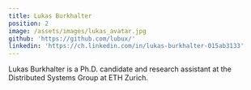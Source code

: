 ```yaml
---
title: Lukas Burkhalter
position: 2
image: /assets/images/lukas_avatar.jpg
github: 'https://github.com/lubux/'
linkedin: 'https://ch.linkedin.com/in/lukas-burkhalter-015ab3133'
---
```


Lukas Burkhalter is a Ph.D. candidate and research assistant at the Distributed Systems Group at ETH Zurich.
